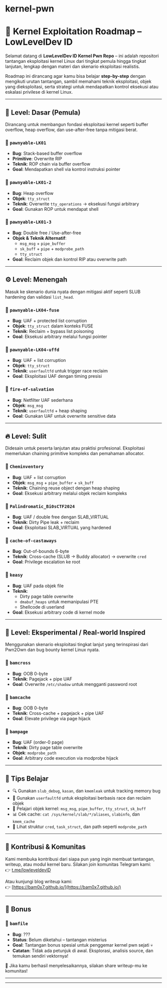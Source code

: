 # kernel-pwn
# 🧠 Kernel Exploitation Roadmap – LowLevelDev ID

Selamat datang di **LowLevelDev ID Kernel Pwn Repo** – ini adalah repositori tantangan eksploitasi kernel Linux dari tingkat pemula hingga tingkat lanjutan, lengkap dengan materi dan skenario eksploitasi realistis.

Roadmap ini dirancang agar kamu bisa belajar **step-by-step** dengan mengikuti urutan tantangan, sambil memahami teknik eksploitasi, objek yang dieksploitasi, serta strategi untuk mendapatkan kontrol eksekusi atau eskalasi privilese di kernel Linux.

---

## 🔰 Level: Dasar (Pemula)

Dirancang untuk membangun fondasi eksploitasi kernel seperti buffer overflow, heap overflow, dan use-after-free tanpa mitigasi berat.

### 🧪 `pawnyable-LK01`
- **Bug**: Stack-based buffer overflow
- **Primitive**: Overwrite RIP
- **Teknik**: ROP chain via buffer overflow
- **Goal**: Mendapatkan shell via kontrol instruksi pointer

### 🧪 `pawnyable-LK01-2`
- **Bug**: Heap overflow
- **Objek**: `tty_struct`
- **Teknik**: Overwrite `tty_operations` → eksekusi fungsi arbitrary
- **Goal**: Gunakan ROP untuk mendapat shell

### 🧪 `pawnyable-LK01-3`
- **Bug**: Double free / Use-after-free
- **Objek & Teknik Alternatif**:
  - `msg_msg` + `pipe_buffer`
  - `sk_buff` + `pipe` + `modprobe_path`
  - `tty_struct`
- **Goal**: Reclaim objek dan kontrol RIP atau overwrite path

---

## ⚙️ Level: Menengah

Masuk ke skenario dunia nyata dengan mitigasi aktif seperti SLUB hardening dan validasi `list_head`.

### 🧪 `pawnyable-LK04-fuse`
- **Bug**: UAF + protected list corruption
- **Objek**: `tty_struct` dalam konteks FUSE
- **Teknik**: Reclaim + bypass list poisoning
- **Goal**: Eksekusi arbitrary melalui fungsi pointer

### 🧪 `pawnyable-LK04-uffd`
- **Bug**: UAF + list corruption
- **Objek**: `tty_struct`
- **Teknik**: `userfaultfd` untuk trigger race reclaim
- **Goal**: Eksploitasi UAF dengan timing presisi

### 🧪 `fire-of-salvation`
- **Bug**: Netfilter UAF sederhana
- **Objek**: `msg_msg`
- **Teknik**: `userfaultfd` + heap shaping
- **Goal**: Gunakan UAF untuk overwrite sensitive data

---

## 🔥 Level: Sulit

Didesain untuk peserta lanjutan atau praktisi profesional. Eksploitasi memerlukan chaining primitive kompleks dan pemahaman allocator.

### 🧪 `Cheminventory`
- **Bug**: UAF + list corruption
- **Objek**: `msg_msg` + `pipe_buffer` + `sk_buff`
- **Teknik**: Chaining reuse object dengan heap shaping
- **Goal**: Eksekusi arbitrary melalui objek reclaim kompleks

### 🧪 `Palindromatic_Bi0sCTF2024`
- **Bug**: UAF / double free dengan SLAB_VIRTUAL
- **Teknik**: Dirty Pipe leak + reclaim
- **Goal**: Eksploitasi SLAB_VIRTUAL yang hardened

### 🧪 `cache-of-castaways`
- **Bug**: Out-of-bounds 6-byte
- **Teknik**: Cross-cache (SLUB → Buddy allocator) → overwrite `cred`
- **Goal**: Privilege escalation ke root

### 🧪 `keasy`
- **Bug**: UAF pada objek file
- **Teknik**:
  - Dirty page table overwrite
  - `dmabuf_heaps` untuk memanipulasi PTE
  - Shellcode di userland
- **Goal**: Eksekusi arbitrary code di kernel mode

---

## 🧬 Level: Eksperimental / Real-world Inspired

Menggunakan skenario eksploitasi tingkat lanjut yang terinspirasi dari Pwn2Own dan bug bounty kernel Linux nyata.

### 🧪 `bamcross`
- **Bug**: OOB 0-byte
- **Teknik**: Pagejack + pipe UAF
- **Goal**: Overwrite `/etc/shadow` untuk mengganti password root

### 🧪 `bamcache`
- **Bug**: OOB 0-byte
- **Teknik**: Cross-cache + pagejack + pipe UAF
- **Goal**: Elevate privilege via page hijack

### 🧪 `bampage`
- **Bug**: UAF (order-0 page)
- **Teknik**: Dirty page table overwrite
- **Objek**: `modprobe_path`
- **Goal**: Arbitrary code execution via modprobe hijack

---

## 📘 Tips Belajar

- 🔍 Gunakan `slub_debug`, `kasan`, dan `kmemleak` untuk tracking memory bug
- 🧵 Gunakan `userfaultfd` untuk eksploitasi berbasis race dan reclaim objek
- 🧠 Pelajari objek kernel: `msg_msg`, `pipe_buffer`, `tty_struct`, `sk_buff`
- 📊 Cek cache: `cat /sys/kernel/slab/*/aliases`, `slabinfo`, dan `kmem_cache`
- 🔐 Lihat struktur `cred`, `task_struct`, dan path seperti `modprobe_path`

---

## 🤝 Kontribusi & Komunitas

Kami membuka kontribusi dari siapa pun yang ingin membuat tantangan, writeup, atau modul kernel baru. Silakan join komunitas Telegram kami:  
👉 [t.me/lowleveldevID](https://t.me/lowleveldevID)

Atau kunjungi blog writeup kami:  
👉 [https://bam0x7.github.io/](https://bam0x7.github.io/)

---

## 🎁 Bonus

### 🧪 `bamfile`
- **Bug**: ???
- **Status**: Belum diketahui – tantangan misterius
- **Goal**: Tantangan bonus spesial untuk penggemar kernel pwn sejati 💀
- **Catatan**: Tidak ada petunjuk di awal. Eksplorasi, analisis source, dan temukan sendiri vektornya!

🧠 Jika kamu berhasil menyelesaikannya, silakan share writeup-mu ke komunitas!

---

---



